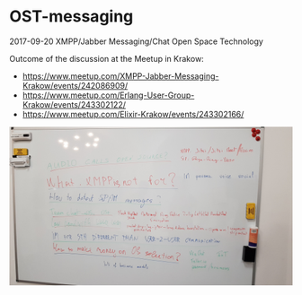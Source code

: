 # OST-messaging
2017-09-20 XMPP/Jabber Messaging/Chat Open Space Technology

Outcome of the discussion at the Meetup in Krakow:
* https://www.meetup.com/XMPP-Jabber-Messaging-Krakow/events/242086909/
* https://www.meetup.com/Erlang-User-Group-Krakow/events/243302122/
* https://www.meetup.com/Elixir-Krakow/events/243302166/

![Photo of our notes on whiteboard](20170920_192140.jpg)

